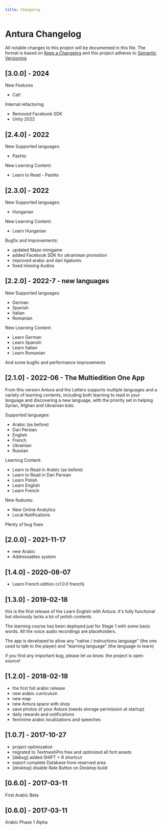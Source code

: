 ```yaml
---
title: Changelog
---
```

# Antura Changelog
All notable changes to this project will be documented in this file.
The format is based on [Keep a Changelog](http://keepachangelog.com/en/1.0.0/)
and this project adheres to [Semantic Versioning](http://semver.org/spec/v2.0.0.html)

## [3.0.0] - 2024

New Features

- Cat!

Internal refactoring

- Removed Facebook SDK
- Unity 2022

## [2.4.0] - 2022
New Supported languages:

- Pashto

New Learning Content:

- Learn to Read - Pashto

## [2.3.0] - 2022
New Supported languages:

- Hungarian

New Learning Content:

- Learn Hungarian

Bugfix and Improvements:

- updated Maze minigame
- added Facebook SDK for ukraininan promotion
- improved arabic and dari ligatures
- fixed missing Audios

## [2.2.0] - 2022-7 - new languages
New Supported languages:

- German
- Spanish
- Italian
- Romanian

New Learning Content:

- Learn German
- Learn Spanish
- Learn Italian
- Learn Romanian

And some bugfix and performance improvements

## [2.1.0] - 2022-06 - The Multiedition One App
From this version Antura and the Letters supports multiple languages and a variety of learning contents, including both learning to read in your language and discovering a new language, with the priority set in helping Syrian, Afghan and Ukrainian kids.

Supported languages:

- Arabic (as before)
- Dari Persian
- English
- French
- Ukrainian
- Russian
 
Learning Content:

- Learn to Read in Arabic (as before)
- Learn to Read in Dari Persian 
- Learn Polish
- Learn English
- Learn French

New features:

- New Online Analytics
- Local Notifications

Plenty of bug fixes

## [2.0.0] - 2021-11-17
- new Arabic
- Addressables system

## [1.4.0] - 2020-08-07
- Learn French edition (v1.0.0 french)

## [1.3.0] - 2019-02-18
this is the first release of the Learn English with Antura.
it's fully functional but obviously lacks a lot of polish contents.

The learning course has been deployed just for Stage 1 with some basic words.
All the voice audio recordings are placeholders.

The app is developed to allow any "native / instructions language" (the one used to talk to the player) and "learning language" (the language to learn)

if you find any important bug, please let us know. the project is open source!

## [1.2.0] - 2018-02-18
- the first full arabic release
- new arabic curriculum
- new map
- new Antura space with shop
- save photos of your Antura (needs storage permission at startup)
- daily rewards and notifications
- feminime arabic localizations and speeches

## [1.0.7] - 2017-10-27
- project optimization
- migrated to TextmeshPro free and optimized all font assets
- [debug] added SHIFT + R shortcut
- export complete Database from reserved area
- [desktop] disable Rate Button on Desktop build

## [0.6.0] - 2017-03-11
First Arabic Beta

## [0.6.0] - 2017-03-11
Arabic Phase 1 Alpha
